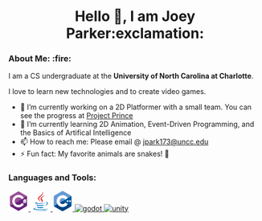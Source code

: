<h1 align="center">Hello 👋, I am Joey Parker:exclamation:</h1>

<h3 align="left">About Me: :fire:</h3>

I am a CS undergraduate at the **University of North Carolina at Charlotte**.

I love to learn new technologies and to create video games.

- 🔭 I’m currently working on a 2D Platformer with a small team. You can see the progress at [Project Prince](https://github.com/miad2401/ProjectPrince)
- 🌱 I’m currently learning 2D Animation, Event-Driven Programming, and the Basics of Artifical Intelligence
- 📫 How to reach me: Please email @ jpark173@uncc.edu
- ⚡ Fun fact: My favorite animals are snakes! :snake:

<h3 align="left">Languages and Tools:</h3>
<p align="left"> </a> <a href="https://www.w3schools.com/cs/" target="_blank" rel="noreferrer"> <img src="https://raw.githubusercontent.com/devicons/devicon/master/icons/csharp/csharp-original.svg" alt="csharp" width="40" height="40"/> </a> <a href="https://www.java.com" target="_blank" rel="noreferrer"> <img src="https://raw.githubusercontent.com/devicons/devicon/master/icons/java/java-original.svg" alt="java" width="40" height="40"/> </a> <a href="https://www.w3schools.com/cpp/" target="_blank" rel="noreferrer"> <img src="https://raw.githubusercontent.com/devicons/devicon/master/icons/cplusplus/cplusplus-original.svg" alt="cplusplus" width="40" height="40"/> </a> 
<a href="https://godotengine.org/" target="_blank" rel="noreferrer"> <img src=https://godotengine.org/themes/godotengine/assets/press/icon_color.png alt="godot" width="40" height="40"/>
<a href="https://unity.com/" target="_blank" rel="noreferrer"> <img src="https://www.vectorlogo.zone/logos/unity3d/unity3d-icon.svg" alt="unity" width="40" height="40"/> </a> </p>
